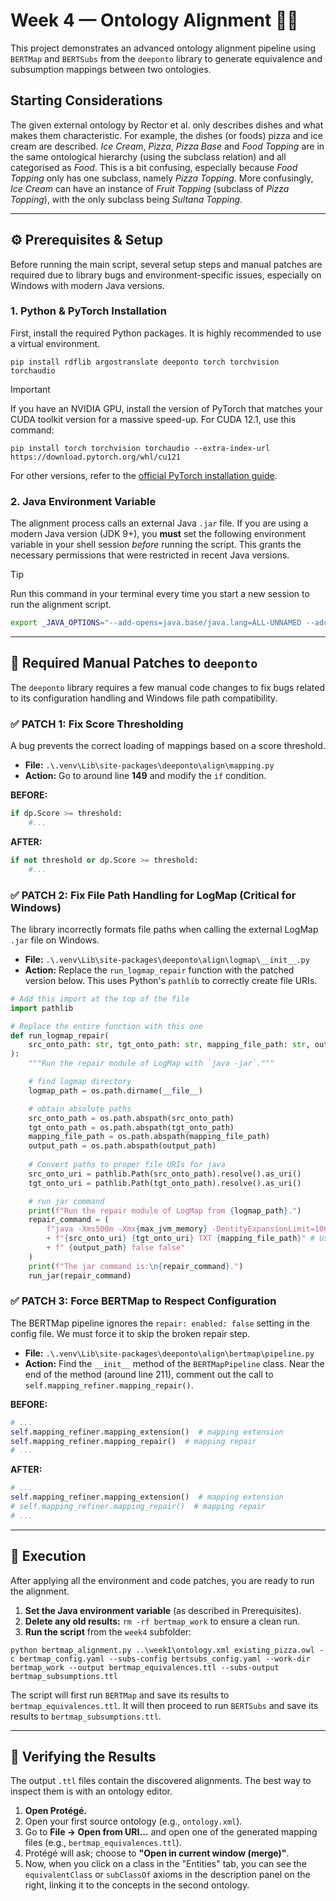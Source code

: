 # Week 4 — Ontology Alignment 🧑‍🔬

This project demonstrates an advanced ontology alignment pipeline using `BERTMap` and `BERTSubs` from the `deeponto` library to generate equivalence and subsumption mappings between two ontologies.

## Starting Considerations

The given external ontology by Rector et al. only describes dishes and what makes them characteristic. For example, the dishes (or foods) pizza and ice cream are described. _Ice Cream_, _Pizza_, _Pizza Base_ and _Food Topping_ are in the same ontological hierarchy (using the subclass relation) and all categorised as _Food_. This is a bit confusing, especially because _Food Topping_ only has one subclass, namely _Pizza Topping_. More confusingly, _Ice Cream_ can have an instance of _Fruit Topping_ (subclass of _Pizza Topping_), with the only subclass being _Sultana Topping_.

---

## ⚙️ Prerequisites & Setup

Before running the main script, several setup steps and manual patches are required due to library bugs and environment-specific issues, especially on Windows with modern Java versions.

### 1. Python & PyTorch Installation

First, install the required Python packages. It is highly recommended to use a virtual environment.

```shell
pip install rdflib argostranslate deeponto torch torchvision torchaudio
```

> [!IMPORTANT]
> If you have an NVIDIA GPU, install the version of PyTorch that matches your CUDA toolkit version for a massive speed-up. For CUDA 12.1, use this command:
> ```shell
> pip install torch torchvision torchaudio --extra-index-url https://download.pytorch.org/whl/cu121
> ```
> For other versions, refer to the [official PyTorch installation guide](https://pytorch.org/get-started/locally/).

### 2. Java Environment Variable

The alignment process calls an external Java `.jar` file. If you are using a modern Java version (JDK 9+), you **must** set the following environment variable in your shell session *before* running the script. This grants the necessary permissions that were restricted in recent Java versions.

> [!TIP]
> Run this command in your terminal every time you start a new session to run the alignment script.

```bash
export _JAVA_OPTIONS="--add-opens=java.base/java.lang=ALL-UNNAMED --add-opens=java.base/java.util=ALL-UNNAMED --add-opens=java.base/java.nio=ALL-UNNAMED"
```

---

## 🔧 Required Manual Patches to `deeponto`

The `deeponto` library requires a few manual code changes to fix bugs related to its configuration handling and Windows file path compatibility.

### ✅ PATCH 1: Fix Score Thresholding

A bug prevents the correct loading of mappings based on a score threshold.

* **File:** `.\.venv\Lib\site-packages\deeponto\align\mapping.py`
* **Action:** Go to around line **149** and modify the `if` condition.

**BEFORE:**
```py
if dp.Score >= threshold:
    #...
```

**AFTER:**
```py
if not threshold or dp.Score >= threshold:
    #...
```

### ✅ PATCH 2: Fix File Path Handling for LogMap (Critical for Windows)

The library incorrectly formats file paths when calling the external LogMap `.jar` file on Windows.

* **File:** `.\.venv\Lib\site-packages\deeponto\align\logmap\__init__.py`
* **Action:** Replace the `run_logmap_repair` function with the patched version below. This uses Python's `pathlib` to correctly create file URIs.

```py
# Add this import at the top of the file
import pathlib

# Replace the entire function with this one
def run_logmap_repair(
    src_onto_path: str, tgt_onto_path: str, mapping_file_path: str, output_path: str, max_jvm_memory: str = "10g"
):
    """Run the repair module of LogMap with `java -jar`."""

    # find logmap directory
    logmap_path = os.path.dirname(__file__)

    # obtain absolute paths
    src_onto_path = os.path.abspath(src_onto_path)
    tgt_onto_path = os.path.abspath(tgt_onto_path)
    mapping_file_path = os.path.abspath(mapping_file_path)
    output_path = os.path.abspath(output_path)
    
    # Convert paths to proper file URIs for java
    src_onto_uri = pathlib.Path(src_onto_path).resolve().as_uri()
    tgt_onto_uri = pathlib.Path(tgt_onto_path).resolve().as_uri()

    # run jar command
    print(f"Run the repair module of LogMap from {logmap_path}.")
    repair_command = (
        f"java -Xms500m -Xmx{max_jvm_memory} -DentityExpansionLimit=100000000 -jar {logmap_path}/logmap-matcher-4.0.jar DEBUGGER "
        + f"{src_onto_uri} {tgt_onto_uri} TXT {mapping_file_path}" # Use the new URI variables
        + f" {output_path} false false"
    )
    print(f"The jar command is:\n{repair_command}.")
    run_jar(repair_command)
```

### ✅ PATCH 3: Force BERTMap to Respect Configuration

The BERTMap pipeline ignores the `repair: enabled: false` setting in the config file. We must force it to skip the broken repair step.

* **File:** `.\.venv\Lib\site-packages\deeponto\align\bertmap\pipeline.py`
* **Action:** Find the `__init__` method of the `BERTMapPipeline` class. Near the end of the method (around line 211), comment out the call to `self.mapping_refiner.mapping_repair()`.

**BEFORE:**
```py
# ...
self.mapping_refiner.mapping_extension()  # mapping extension
self.mapping_refiner.mapping_repair()  # mapping repair
# ...
```

**AFTER:**
```py
# ...
self.mapping_refiner.mapping_extension()  # mapping extension
# self.mapping_refiner.mapping_repair()  # mapping repair
# ...
```

---

## 🚀 Execution

After applying all the environment and code patches, you are ready to run the alignment.

1.  **Set the Java environment variable** (as described in Prerequisites).
2.  **Delete any old results:** `rm -rf bertmap_work` to ensure a clean run.
3.  **Run the script** from the `week4` subfolder:

```shell
python bertmap_alignment.py ..\week1\ontology.xml existing_pizza.owl -c bertmap_config.yaml --subs-config bertsubs_config.yaml --work-dir bertmap_work --output bertmap_equivalences.ttl --subs-output bertmap_subsumptions.ttl
```

The script will first run `BERTMap` and save its results to `bertmap_equivalences.ttl`. It will then proceed to run `BERTSubs` and save its results to `bertmap_subsumptions.ttl`.

---

## 🧐 Verifying the Results

The output `.ttl` files contain the discovered alignments. The best way to inspect them is with an ontology editor.

1.  **Open Protégé.**
2.  Open your first source ontology (e.g., `ontology.xml`).
3.  Go to **File -> Open from URI...** and open one of the generated mapping files (e.g., `bertmap_equivalences.ttl`).
4.  Protégé will ask; choose to **"Open in current window (merge)"**.
5.  Now, when you click on a class in the "Entities" tab, you can see the `equivalentClass` or `subClassOf` axioms in the description panel on the right, linking it to the concepts in the second ontology.
